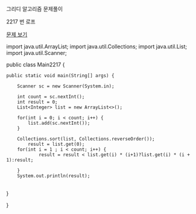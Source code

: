 그리디 알고리즘 문제풀이 

2217 번 로프



<a href="https://www.acmicpc.net/problem/2217">문제 보기</a>



import java.util.ArrayList;
import java.util.Collections;
import java.util.List;
import java.util.Scanner;

public class Main2217 {

	public static void main(String[] args) {
		
		Scanner sc = new Scanner(System.in);
		
		int count = sc.nextInt();
		int result = 0;
		List<Integer> list = new ArrayList<>();
		
		for(int i = 0; i < count; i++) {
			list.add(sc.nextInt());
		}
		
		Collections.sort(list, Collections.reverseOrder());
			result = list.get(0);
		for(int i = 1 ; i < count; i++) {
				result = result < list.get(i) * (i+1)?list.get(i) * (i + 1):result;
	
		}
		System.out.println(result);


​		
	}

}